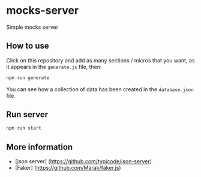 # mocks-server
Simple mocks server

## How to use
Click on this repository and add as many sections / micros that you want, as it appears in the `generate.js` file, then:
```js
npm run generate
```
You can see how a collection of data has been created in the `database.json` file.

## Run server
```js
npm run start
```

## More information
 - [json server] (https://github.com/typicode/json-server)
 - [Faker] (https://github.com/Marak/faker.js)
